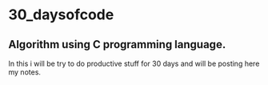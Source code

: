 # 30_daysofcode
## Algorithm using C programming language.
In this i will be try to do productive stuff for 30 days and will be posting here my notes.
